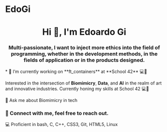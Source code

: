 # EdoGi
<h1 align="center">Hi 👋, I'm Edoardo Gi</h1>
<h3 align="center">Multi-passionate, I want to inject more ethics into the field of programming, whether in the development methods, in the fields of application or in the products designed.</h3>
*
🔭 I’m currently working on **ft_containers** at **School 42** 💻🚀

Interested in the intersection of **Biomimicry**, **Data**, and **AI** in the realm of art and innovative industries. Currently honing my skills at School 42 💻🚀

💬 Ask me about Biomimicry in tech

<h3 align="left">🔗 Connect with me, feel free to reach out.</h3>
<p align="left">
</p>

💻 Proficient in bash, C, C++, CSS3, Git, HTML5, Linux